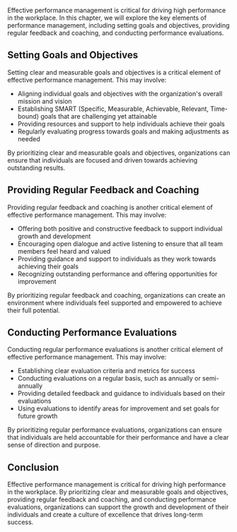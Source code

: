 
Effective performance management is critical for driving high performance in the workplace. In this chapter, we will explore the key elements of performance management, including setting goals and objectives, providing regular feedback and coaching, and conducting performance evaluations.

Setting Goals and Objectives
----------------------------

Setting clear and measurable goals and objectives is a critical element of effective performance management. This may involve:

* Aligning individual goals and objectives with the organization's overall mission and vision
* Establishing SMART (Specific, Measurable, Achievable, Relevant, Time-bound) goals that are challenging yet attainable
* Providing resources and support to help individuals achieve their goals
* Regularly evaluating progress towards goals and making adjustments as needed

By prioritizing clear and measurable goals and objectives, organizations can ensure that individuals are focused and driven towards achieving outstanding results.

Providing Regular Feedback and Coaching
---------------------------------------

Providing regular feedback and coaching is another critical element of effective performance management. This may involve:

* Offering both positive and constructive feedback to support individual growth and development
* Encouraging open dialogue and active listening to ensure that all team members feel heard and valued
* Providing guidance and support to individuals as they work towards achieving their goals
* Recognizing outstanding performance and offering opportunities for improvement

By prioritizing regular feedback and coaching, organizations can create an environment where individuals feel supported and empowered to achieve their full potential.

Conducting Performance Evaluations
----------------------------------

Conducting regular performance evaluations is another critical element of effective performance management. This may involve:

* Establishing clear evaluation criteria and metrics for success
* Conducting evaluations on a regular basis, such as annually or semi-annually
* Providing detailed feedback and guidance to individuals based on their evaluations
* Using evaluations to identify areas for improvement and set goals for future growth

By prioritizing regular performance evaluations, organizations can ensure that individuals are held accountable for their performance and have a clear sense of direction and purpose.

Conclusion
----------

Effective performance management is critical for driving high performance in the workplace. By prioritizing clear and measurable goals and objectives, providing regular feedback and coaching, and conducting performance evaluations, organizations can support the growth and development of their individuals and create a culture of excellence that drives long-term success.
